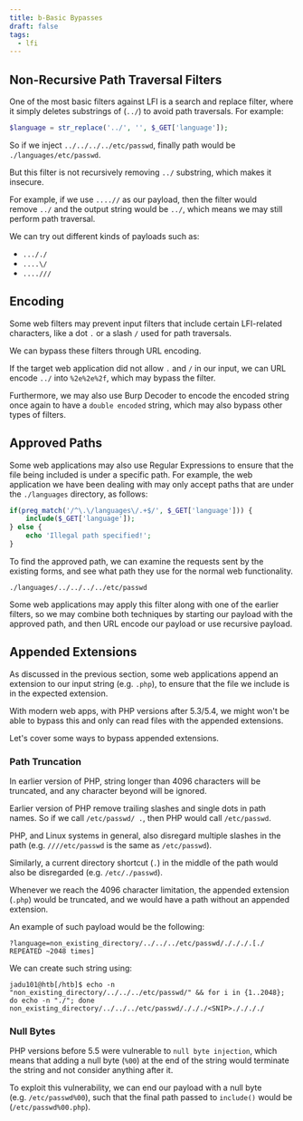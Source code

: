 ```yaml
---
title: b-Basic Bypasses
draft: false
tags:
  - lfi
---
```

## Non-Recursive Path Traversal Filters

One of the most basic filters against LFI is a search and replace filter, where it simply deletes substrings of (`../`) to avoid path traversals. For example:

```php
$language = str_replace('../', '', $_GET['language']);
```

So if we inject `../../../../etc/passwd`, finally path would be `./languages/etc/passwd`. 

But this filter is not recursively removing `../` substring, which makes it insecure.

For example, if we use `....//` as our payload, then the filter would remove `../` and the output string would be `../`, which means we may still perform path traversal.

We can try out different kinds of payloads such as:

- `..././`
- `....\/`
- `....///`

## Encoding

  
Some web filters may prevent input filters that include certain LFI-related characters, like a dot `.` or a slash `/` used for path traversals.

We can bypass these filters through URL encoding.

If the target web application did not allow `.` and `/` in our input, we can URL encode `../` into `%2e%2e%2f`, which may bypass the filter.

Furthermore, we may also use Burp Decoder to encode the encoded string once again to have a `double encoded` string, which may also bypass other types of filters.

## Approved Paths

Some web applications may also use Regular Expressions to ensure that the file being included is under a specific path. For example, the web application we have been dealing with may only accept paths that are under the `./languages` directory, as follows:

```php
if(preg_match('/^\.\/languages\/.+$/', $_GET['language'])) {
    include($_GET['language']);
} else {
    echo 'Illegal path specified!';
}
```

To find the approved path, we can examine the requests sent by the existing forms, and see what path they use for the normal web functionality.

```
./languages/../../../../etc/passwd
```

Some web applications may apply this filter along with one of the earlier filters, so we may combine both techniques by starting our payload with the approved path, and then URL encode our payload or use recursive payload.

## Appended Extensions

As discussed in the previous section, some web applications append an extension to our input string (e.g. `.php`), to ensure that the file we include is in the expected extension.

With modern web apps, with PHP versions after 5.3/5.4, we might won't be able to bypass this and only can read files with the appended extensions.

Let's cover some ways to bypass appended extensions.

### Path Truncation

In earlier version of PHP, string longer than 4096 characters will be truncated, and any character beyond will be ignored.

 Earlier version of PHP remove trailing slashes and single dots in path names. So if we call `/etc/passwd/ .`, then PHP would call `/etc/passwd`.

PHP, and Linux systems in general, also disregard multiple slashes in the path (e.g. `////etc/passwd` is the same as `/etc/passwd`).

Similarly, a current directory shortcut (`.`) in the middle of the path would also be disregarded (e.g. `/etc/./passwd`).

Whenever we reach the 4096 character limitation, the appended extension (`.php`) would be truncated, and we would have a path without an appended extension.

An example of such payload would be the following:

```url
?language=non_existing_directory/../../../etc/passwd/./././.[./ REPEATED ~2048 times]
```

We can create such string using:

```shell-session
jadu101@htb[/htb]$ echo -n "non_existing_directory/../../../etc/passwd/" && for i in {1..2048}; do echo -n "./"; done
non_existing_directory/../../../etc/passwd/./././<SNIP>././././
```

### Null Bytes

PHP versions before 5.5 were vulnerable to `null byte injection`, which means that adding a null byte (`%00`) at the end of the string would terminate the string and not consider anything after it.

To exploit this vulnerability, we can end our payload with a null byte (e.g. `/etc/passwd%00`), such that the final path passed to `include()` would be (`/etc/passwd%00.php`).

